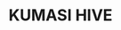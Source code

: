 ---
title: KUMASI HIVE
cover: cover.webp
description: Kumasi Hive exists to support entrepreneurs and innovators of all types, particularly to encourage social impact businesses to develop innovative physical products and processing methods.
location: Ghana
---